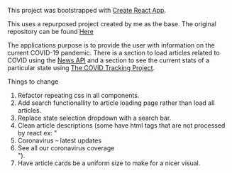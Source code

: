 This project was bootstrapped with [Create React App](https://github.com/facebook/create-react-app).

This uses a repurposed project created by me as the base. The original repository can be found [Here](https://github.com/ryanhikel/healthy-kids)

The applications purpose is to provide the user with information on the current COVID-19 pandemic. There is a section to load articles related to COVID using the [News API]( https://newsapi.org/docs/get-started) and a section to see the current stats of a particular state using [The COVID Tracking Project](https://covidtracking.com/api).

Things to change
1. Refactor repeating css in all components.
2. Add search functionallity to article loading page rather than load all articles.
3. Replace state selection dropdown with a search bar.
4. Clean article descriptions (some have html tags that are not processed by react ex: "<li>Coronavirus – latest updates</li><li>See all our coronavirus coverage</li>").
5. Have article cards be a uniform size to make for a nicer visual.
